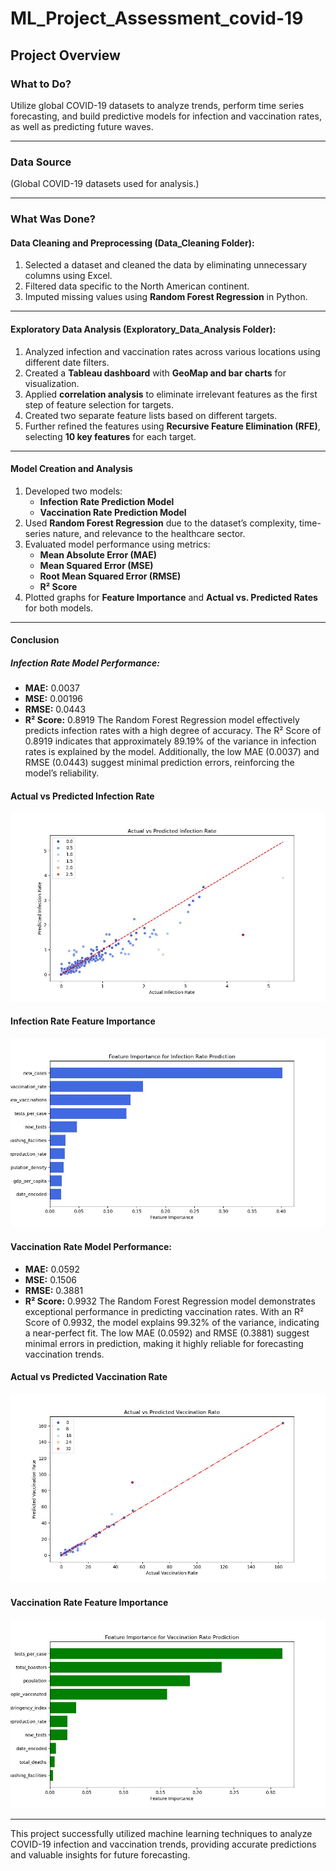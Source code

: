 # ML_Project_Assessment_covid-19
  ## **Project Overview**

### **What to Do?**
Utilize global COVID-19 datasets to analyze trends, perform time series forecasting, and build predictive models for infection and vaccination rates, as well as predicting future waves.

---

### **Data Source**
(Global COVID-19 datasets used for analysis.)

---

### **What Was Done?**

#### **Data Cleaning and Preprocessing (Data_Cleaning Folder):**
1. Selected a dataset and cleaned the data by eliminating unnecessary columns using Excel.
2. Filtered data specific to the North American continent.
3. Imputed missing values using **Random Forest Regression** in Python.

---

#### **Exploratory Data Analysis (Exploratory_Data_Analysis Folder):**
1. Analyzed infection and vaccination rates across various locations using different date filters.
2. Created a **Tableau dashboard** with **GeoMap and bar charts** for visualization.
3. Applied **correlation analysis** to eliminate irrelevant features as the first step of feature selection for targets.
4. Created two separate feature lists based on different targets.
5. Further refined the features using **Recursive Feature Elimination (RFE)**, selecting **10 key features** for each target.

---

#### **Model Creation and Analysis**
1. Developed two models:
   - **Infection Rate Prediction Model**
   - **Vaccination Rate Prediction Model**
2. Used **Random Forest Regression** due to the dataset’s complexity, time-series nature, and relevance to the healthcare sector.
3. Evaluated model performance using metrics:
   - **Mean Absolute Error (MAE)**
   - **Mean Squared Error (MSE)**
   - **Root Mean Squared Error (RMSE)**
   - **R² Score**
4. Plotted graphs for **Feature Importance** and **Actual vs. Predicted Rates** for both models.

---

#### **Conclusion**

##### **Infection Rate Model Performance:**
- **MAE:** 0.0037  
- **MSE:** 0.00196  
- **RMSE:** 0.0443  
- **R² Score:** 0.8919
The Random Forest Regression model effectively predicts infection rates with a high degree of accuracy.
The R² Score of 0.8919 indicates that approximately 89.19% of the variance in infection rates is explained by the model.
Additionally, the low MAE (0.0037) and RMSE (0.0443) suggest minimal prediction errors, reinforcing the model’s reliability.

#### **Actual vs Predicted Infection Rate**
![Actual vs Predicted Infection Rate](https://github.com/Yuvaraj-Reddy-Sanagala/ML_Project_Assessment_covid-19/blob/main/Models/Actual_vs_Predicted_Infection_Rate.jpg)

#### **Infection Rate Feature Importance**
![Infection Rate Feature Importance](https://github.com/Yuvaraj-Reddy-Sanagala/ML_Project_Assessment_covid-19/blob/main/Models/Infection_Rate_Feature_Importances.jpg)

#### **Vaccination Rate Model Performance:**
- **MAE:** 0.0592  
- **MSE:** 0.1506  
- **RMSE:** 0.3881  
- **R² Score:** 0.9932
The Random Forest Regression model demonstrates exceptional performance in predicting vaccination rates.
With an R² Score of 0.9932, the model explains 99.32% of the variance, indicating a near-perfect fit.
The low MAE (0.0592) and RMSE (0.3881) suggest minimal errors in prediction, making it highly reliable for forecasting vaccination trends.

#### **Actual vs Predicted Vaccination Rate**
![Actual vs Predicted Vaccination Rate](https://github.com/Yuvaraj-Reddy-Sanagala/ML_Project_Assessment_covid-19/blob/main/Models/Actual_vs_Predicted_Vaccination_Rate.jpg)

#### **Vaccination Rate Feature Importance**
![Vaccination Rate Feature Importance](https://github.com/Yuvaraj-Reddy-Sanagala/ML_Project_Assessment_covid-19/blob/main/Models/Vaccination_Rate_Feature_Importances.jpg)

---

This project successfully utilized machine learning techniques to analyze COVID-19 infection and vaccination trends, providing accurate predictions and valuable insights for future forecasting.


